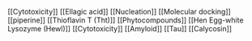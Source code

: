 [[Cytotoxicity]]
[[Ellagic acid]]
[[Nucleation]]
[[Molecular docking]]
[[piperine]]
[[Thioflavin T (Tht)]]
[[Phytocompounds]]
[[Hen Egg-white Lysozyme (Hewl)]]
[[Cytotoxicity]]
[[Amyloid]]
[[Tau]]
[[Calycosin]]
